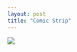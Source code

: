 ```yaml
---
layout: post
title: "Comic Strip"
---
```

<img id="img" src=" {{ site.baseurl}}/images/19-08-06-20-Comic-Strip.png"/>